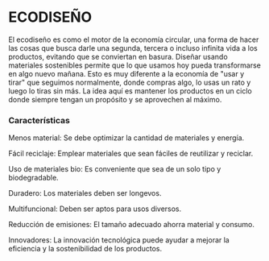 # ECODISEÑO

El ecodiseño es como el motor de la economía circular, una forma de hacer las cosas que busca darle una segunda, tercera o incluso infinita vida a los productos, evitando que se conviertan en basura. Diseñar usando materiales sostenibles permite que lo que usamos hoy pueda transformarse en algo nuevo mañana. Esto es muy diferente a la economía de "usar y tirar" que seguimos normalmente, donde compras algo, lo usas un rato y luego lo tiras sin más. La idea aquí es mantener los productos en un ciclo donde siempre tengan un propósito y se aprovechen al máximo.                               

### Características 

Menos material:
Se debe optimizar la cantidad de materiales y energía.

Fácil reciclaje:
Emplear materiales que sean fáciles de reutilizar y reciclar.

Uso de materiales bio:
Es conveniente que sea de un solo tipo y biodegradable.

Duradero:
Los materiales deben ser longevos.

Multifuncional:
Deben ser aptos para usos diversos.

Reducción de emisiones:
El tamaño adecuado ahorra material y consumo.

Innovadores:
La innovación tecnológica puede ayudar a mejorar la eficiencia y la sostenibilidad de los productos.

